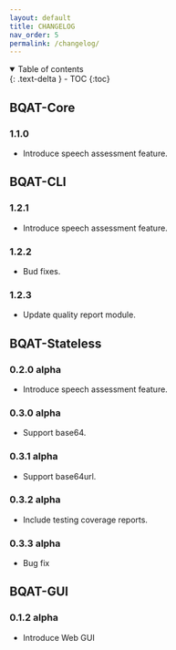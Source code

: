 ```yaml
---
layout: default
title: CHANGELOG
nav_order: 5
permalink: /changelog/
---
```


<details open markdown="block">
  <summary>
    Table of contents
  </summary>
  {: .text-delta }
- TOC
{:toc}
</details>

## BQAT-Core

### 1.1.0

+ Introduce speech assessment feature.

## BQAT-CLI

### 1.2.1

+ Introduce speech assessment feature.

### 1.2.2

+ Bud fixes.

### 1.2.3

+ Update quality report module.

## BQAT-Stateless

### 0.2.0 alpha

+ Introduce speech assessment feature.

### 0.3.0 alpha

+ Support base64.

### 0.3.1 alpha

+ Support base64url.

### 0.3.2 alpha

+ Include testing coverage reports.

### 0.3.3 alpha

+ Bug fix

## BQAT-GUI

### 0.1.2 alpha

+ Introduce Web GUI
